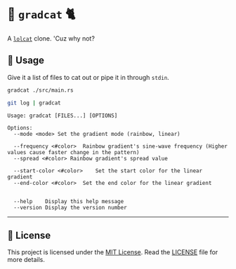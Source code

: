 # 🌈 `gradcat` 🐈

A [`lolcat`][lolcat] clone. 'Cuz why not?

<!-- TODO: Screenshot Here -->

## 📘 Usage

Give it a list of files to cat out or pipe it in through `stdin`.

```sh
gradcat ./src/main.rs
```

```sh
git log | gradcat
```

```
Usage: gradcat [FILES...] [OPTIONS]

Options: 
  --mode <mode>	Set the gradient mode (rainbow, linear)

  --frequency <#color>	Rainbow gradient's sine-wave frequency (Higher values cause faster change in the pattern)
  --spread <#color>	Rainbow gradient's spread value

  --start-color <#color>	Set the start color for the linear gradient
  --end-color <#color>	Set the end color for the linear gradient


  --help	Display this help message
  --version	Display the version number
```

---

## 📄 License

This project is licensed under the [MIT License](./LICENSE). Read the [LICENSE](./LICENSE) file for more details.

<!-- LINKS -->
[lolcat]: https://github.com/busyloop/lolcat
